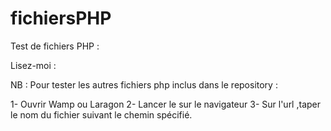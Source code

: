 # fichiersPHP
Test de fichiers PHP :

Lisez-moi :

NB : Pour tester les autres fichiers php inclus dans le repository : 

1- Ouvrir Wamp ou Laragon
2- Lancer le sur le navigateur
3- Sur l'url ,taper le nom du fichier suivant le chemin spécifié.
